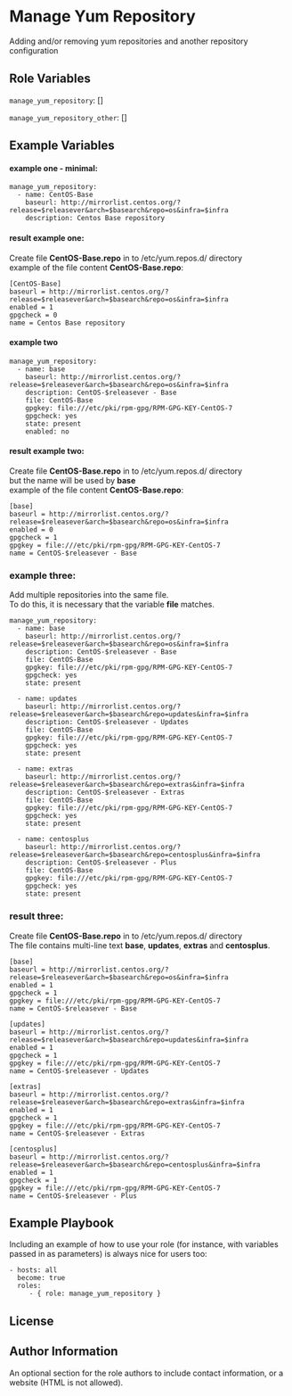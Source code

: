 Manage Yum Repository
=========

Adding and/or removing yum repositories and another repository configuration

Role Variables
--------------

`manage_yum_repository`: []

`manage_yum_repository_other`: []

Example Variables
-----------------
#### example one - minimal:

    manage_yum_repository:
      - name: CentOS-Base
        baseurl: http://mirrorlist.centos.org/?release=$releasever&arch=$basearch&repo=os&infra=$infra
        description: Centos Base repository

#### result example one:
Create file **CentOS-Base.repo** in to /etc/yum.repos.d/ directory  
example of the file content **CentOS-Base.repo**:

    [CentOS-Base]
    baseurl = http://mirrorlist.centos.org/?release=$releasever&arch=$basearch&repo=os&infra=$infra
    enabled = 1
    gpgcheck = 0
    name = Centos Base repository

#### example two
    manage_yum_repository:
      - name: base
        baseurl: http://mirrorlist.centos.org/?release=$releasever&arch=$basearch&repo=os&infra=$infra
        description: CentOS-$releasever - Base
        file: CentOS-Base
        gpgkey: file:///etc/pki/rpm-gpg/RPM-GPG-KEY-CentOS-7
        gpgcheck: yes
        state: present
        enabled: no

#### result example two:
Create file **CentOS-Base.repo** in to /etc/yum.repos.d/ directory  
but the name will be used by **base**  
example of the file content **CentOS-Base.repo**:

    [base]
    baseurl = http://mirrorlist.centos.org/?release=$releasever&arch=$basearch&repo=os&infra=$infra
    enabled = 0
    gpgcheck = 1
    gpgkey = file:///etc/pki/rpm-gpg/RPM-GPG-KEY-CentOS-7
    name = CentOS-$releasever - Base

### example three:
Add multiple repositories into the same file.  
To do this, it is necessary that the variable **file** matches.

    manage_yum_repository:
      - name: base
        baseurl: http://mirrorlist.centos.org/?release=$releasever&arch=$basearch&repo=os&infra=$infra
        description: CentOS-$releasever - Base
        file: CentOS-Base
        gpgkey: file:///etc/pki/rpm-gpg/RPM-GPG-KEY-CentOS-7
        gpgcheck: yes
        state: present

      - name: updates
        baseurl: http://mirrorlist.centos.org/?release=$releasever&arch=$basearch&repo=updates&infra=$infra
        description: CentOS-$releasever - Updates
        file: CentOS-Base
        gpgkey: file:///etc/pki/rpm-gpg/RPM-GPG-KEY-CentOS-7
        gpgcheck: yes
        state: present

      - name: extras
        baseurl: http://mirrorlist.centos.org/?release=$releasever&arch=$basearch&repo=extras&infra=$infra
        description: CentOS-$releasever - Extras
        file: CentOS-Base
        gpgkey: file:///etc/pki/rpm-gpg/RPM-GPG-KEY-CentOS-7
        gpgcheck: yes
        state: present

      - name: centosplus
        baseurl: http://mirrorlist.centos.org/?release=$releasever&arch=$basearch&repo=centosplus&infra=$infra
        description: CentOS-$releasever - Plus
        file: CentOS-Base
        gpgkey: file:///etc/pki/rpm-gpg/RPM-GPG-KEY-CentOS-7
        gpgcheck: yes
        state: present

### result three:
Create file **CentOS-Base.repo** in to /etc/yum.repos.d/ directory  
The file contains multi-line text **base**, **updates**, **extras** and **centosplus**.

    [base]
    baseurl = http://mirrorlist.centos.org/?release=$releasever&arch=$basearch&repo=os&infra=$infra
    enabled = 1
    gpgcheck = 1
    gpgkey = file:///etc/pki/rpm-gpg/RPM-GPG-KEY-CentOS-7
    name = CentOS-$releasever - Base

    [updates]
    baseurl = http://mirrorlist.centos.org/?release=$releasever&arch=$basearch&repo=updates&infra=$infra
    enabled = 1
    gpgcheck = 1
    gpgkey = file:///etc/pki/rpm-gpg/RPM-GPG-KEY-CentOS-7
    name = CentOS-$releasever - Updates

    [extras]
    baseurl = http://mirrorlist.centos.org/?release=$releasever&arch=$basearch&repo=extras&infra=$infra
    enabled = 1
    gpgcheck = 1
    gpgkey = file:///etc/pki/rpm-gpg/RPM-GPG-KEY-CentOS-7
    name = CentOS-$releasever - Extras

    [centosplus]
    baseurl = http://mirrorlist.centos.org/?release=$releasever&arch=$basearch&repo=centosplus&infra=$infra
    enabled = 1
    gpgcheck = 1
    gpgkey = file:///etc/pki/rpm-gpg/RPM-GPG-KEY-CentOS-7
    name = CentOS-$releasever - Plus


Example Playbook
----------------

Including an example of how to use your role (for instance, with variables passed in as parameters) is always nice for users too:

    - hosts: all
      become: true
      roles:
         - { role: manage_yum_repository }

License
-------

Author Information
------------------

An optional section for the role authors to include contact information, or a website (HTML is not allowed).
